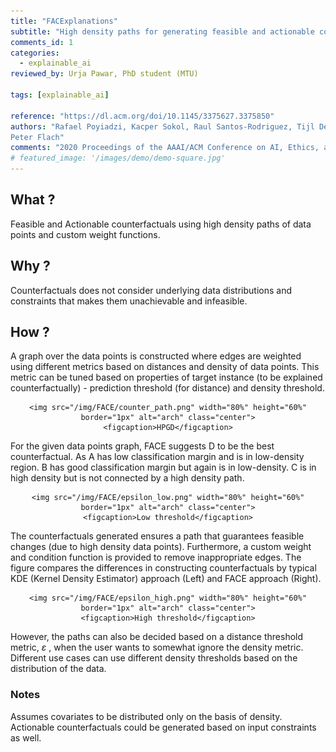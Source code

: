 ```yaml
---
title: "FACExplanations"
subtitle: "High density paths for generating feasible and actionable counterfactuals"
comments_id: 1
categories:
  - explainable_ai
reviewed_by: Urja Pawar, PhD student (MTU)

tags: [explainable_ai]

reference: "https://dl.acm.org/doi/10.1145/3375627.3375850"
authors: "Rafael Poyiadzi, Kacper Sokol, Raul Santos-Rodriguez, Tijl De Bie,
Peter Flach"
comments: "2020 Proceedings of the AAAI/ACM Conference on AI, Ethics, and Society"
# featured_image: '/images/demo/demo-square.jpg'
---
```


## What ?

Feasible and Actionable counterfactuals using high density paths of data points and custom weight functions.

## Why ?

Counterfactuals does not consider underlying data distributions and constraints that makes them unachievable and infeasible.

## How ?

A graph over the data points is constructed where edges are weighted using different metrics based on distances and density of data points. This metric can be tuned based on properties of target instance (to be explained counterfactually) - prediction threshold (for distance) and density threshold.

<div align="center" class="img-container" style="margin-top:2%">

    <img src="/img/FACE/counter_path.png" width="80%" height="60%" border="1px" alt="arch" class="center">
    <figcaption>HPGD</figcaption>
</div>

For the given data points graph, FACE suggests D to be the best counterfactual. As A has low classification margin and is in low-density region. B has good classification margin but again is in low-density. C is in high density but is not connected by a high density path.

<div align="center" class="img-container" style="margin-top:2%">

    <img src="/img/FACE/epsilon_low.png" width="80%" height="60%" border="1px" alt="arch" class="center">
    <figcaption>Low threshold</figcaption>
</div>

The counterfactuals generated ensures a path that guarantees feasible changes (due to high density data points). Furthermore, a custom weight and condition function is provided to remove inappropriate edges. The figure compares the differences in constructing counterfactuals by typical KDE (Kernel Density Estimator) approach (Left) and FACE approach (Right).

<div align="center" class="img-container" style="margin-top:2%">

    <img src="/img/FACE/epsilon_high.png" width="80%" height="60%" border="1px" alt="arch" class="center">
    <figcaption>High threshold</figcaption>
</div>

However, the paths can also be decided based on a distance threshold metric, <i>ε</i> , when the user wants to somewhat ignore the density metric. Different use cases can use different density thresholds based on the distribution of the data.

### Notes
Assumes covariates to be distributed only on the basis of density. Actionable counterfactuals could be generated based on input constraints as well.
